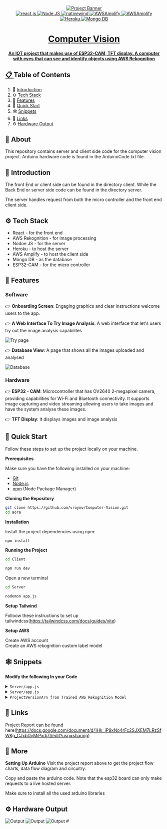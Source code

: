 <!-- Banner Image, Landing Page Of Computer Vision Site -->
<div align="center">
  <br />
    <a href="">
      <img src="https://firebasestorage.googleapis.com/v0/b/karizmatik-14de4.appspot.com/o/ComputerVision.png?alt=media&token=5a2e27c6-8a9f-45af-b4f3-973a932de26c" alt="Project Banner">
    
  <br />

  <div>
    <img src="https://img.shields.io/badge/-React-black?style=for-the-badge&logoColor=white&logo=react&color=61DAFB" alt="react.js" />
    <img src="https://img.shields.io/badge/node-js?style=for-the-badge&logo=nodedotjs&logoColor=white&label=Node%20JS" alt="Node JS" />
    <img src="https://img.shields.io/badge/Tailwind-black?style=for-the-badge&logoColor=white&logo=tailwindcss&color=06B6D4" alt="nativewind" />
    <img src="https://img.shields.io/badge/awsamplify-purple?style=for-the-badge&logo=awsamplify&logoColor=white&color=%23FF9900" alt="AWSAmplify" />
    <img src="https://img.shields.io/badge/aws-purple?style=for-the-badge&logo=amazonwebservices&logoColor=white&color=%23232F3E" alt="AWSAmplify" />
    <img src="https://img.shields.io/badge/HEROKU-purple?style=for-the-badge&logo=heroku&logoColor=white&color=%23430098" alt="Heroku" />
    <img src="https://img.shields.io/badge/mongodb-purple?style=for-the-badge&logo=mongodb&logoColor=white&color=%2347A248" alt="Mongo DB" />
    
    
  </div>

  <h1 align="center">Computer Vision</h1>

   <div align="center">
     <h4>An IOT project that makes use of ESP32-CAM, TFT display. A computer with eyes that can see and identify objects using AWS Rekognition</h4>
    </div>
</div>

## 📋 <a name="table">Table of Contents</a>

1. 🤖 [Introduction](#introduction)
2. ⚙️ [Tech Stack](#tech-stack)
3. 🔋 [Features](#features)
4. 🤸 [Quick Start](#quick-start)
5. 🕸️ [Snippets](#snippets)
6. 🔗 [Links](#links)
7. ⚙️ [Hardware Output](#hardwareoutput)

## 🚨 About

This repository contains server and client side code for the computer vision project. Arduino hardware code is found in the ArduinoCode.txt file.

## <a name="introduction">🤖 Introduction</a>

The front End or client side can be found in the directory client. While the Back End or server side code can be found in the directory server.

The server handles request from both the micro controller and the front end client side.

## <a name="tech-stack">⚙️ Tech Stack</a>

- React - for the front end
- AWS Rekognition - for image processing
- Nodoe JS - for the server
- Heroku - to host the server
- AWS Amplify - to host the client side
- Mongo DB - as the database
- ESP32-CAM - for the micro controller

## <a name="features">🔋 Features</a>

<h3>Software</h3>

👉 **Onboarding Screen**: Engaging graphics and clear instructions welcome users to the app.

👉 **A Web Interface To Try Image Analysis**: A web interface that let's users try out the image analysis capabilites

<img src="https://firebasestorage.googleapis.com/v0/b/karizmatik-14de4.appspot.com/o/try.png?alt=media&token=baa55660-467c-4a55-a2e5-f87b2cfeec69" alt="Try page">

👉 **Database View**: A page that shows all the images uploaded and analysed

<img src="https://firebasestorage.googleapis.com/v0/b/karizmatik-14de4.appspot.com/o/image4.png?alt=media&token=93e748ff-d4c0-4767-b232-2e93092ce488" alt="Database">

<h3>Hardware</h3>

👉 **ESP32 - CAM**: Microcontroller that has OV2640 2-megapixel camera, providing capabilities for Wi-Fi and Bluetooth connectivity. It supports image capturing and video streaming allowing users to take images and have the system analyse these images.

👉 **TFT Display**: It displays images and image analysis

## <a name="quick-start">🤸 Quick Start</a>

Follow these steps to set up the project locally on your machine.

**Prerequisites**

Make sure you have the following installed on your machine:

- [Git](https://git-scm.com/)
- [Node.js](https://nodejs.org/en)
- [npm](https://www.npmjs.com/) (Node Package Manager)

**Cloning the Repository**

```bash
git clone https://github.com/vroymv/Computer-Vision.git
cd aora
```

**Installation**

Install the project dependencies using npm:

```bash
npm install
```

**Running the Project**

```bash
cd Client
```

```bash
npm run dev
```

Open a new terminal

```bash
cd Server
```

```bash
nodemon app.js
```

**Setup Tailwind**

Folloow these instructions to set up tailwindcss(https://tailwindcss.com/docs/guides/vite)

**Setup AWS**

Create AWS account <br>
Create an AWS rekognition custom label model<br>

## <a name="snippets">🕸️ Snippets</a>

**Modify the following In your Code**

<details>
<summary><code>Server/app.js</code></summary>

```javascript
const client = new RekognitionClient({
  region: "us-east-1",
  credentials: {
    accessKeyId: process.env.AWS_ACCESS_KEY_ID,
    secretAccessKey: process.env.AWS_SECRET_ACCESS_KEY,
  },
});
```

</details>

<details>
<summary><code>Server/app.js</code></summary>

```javascript
//Configuring  PollyClient
const pollyClient = new PollyClient({
  region: "us-east-1",
  credentials: {
    accessKeyId: process.env.AWS_ACCESS_KEY_ID,
    secretAccessKey: process.env.AWS_SECRET_ACCESS_KEY,
  },
});
```

</details>

<details>
<summary><code>ProjectVersionArn from Trained AWS Rekognition Model</code></summary>

```javascript
//Custom Labels Input
const customLabelsInput = {
  Image: {
    Bytes: Buffer.from(imageData, "base64"),
  },
  MaxResults: 100,
  ProjectVersionArn:
    "arn:aws:rekognition:us-east-1:339712911556:project/Computer-vision/version/Computer-vision.2024-05-03T01.13.45/1714679026972",
};
```

</details>

## <a name="links">🔗 Links</a>

Project Report can be found here(https://docs.google.com/document/d/1Hk_jP9xNo4rFc2SJXEM7LRzSfWKg_CJxbDyMiPxdj7I/edit?usp=sharing)

## <a name="more">🚀 More</a>

**Setting Up Arduino**
Visit the project report above to get the project flow charts, data flow diagram and circuitry.

Copy and paste the arduino code. Note that the esp32 board can only make requests to a live hosted server.

Make sure to install all the used arduino libraries

## <a name="hardwareoutput">⚙️ Hardware Output</a>

<img src="https://firebasestorage.googleapis.com/v0/b/karizmatik-14de4.appspot.com/o/output1.jpg?alt=media&token=d5dabd76-d357-43e5-884f-2a963a73a49d" alt="Output">
<img src="https://firebasestorage.googleapis.com/v0/b/karizmatik-14de4.appspot.com/o/output2.jpg?alt=media&token=9ae58a67-a9c4-491a-a7a2-0bf1b39ab2d6" alt="Output">
<img src="https://firebasestorage.googleapis.com/v0/b/karizmatik-14de4.appspot.com/o/output3.jpg?alt=media&token=8b2b6b5e-67ee-4f5e-bb75-66fa184fde62" alt="Output">
#
